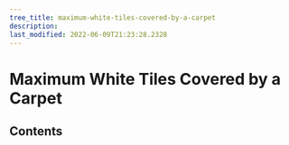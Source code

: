 ```yaml
---
tree_title: maximum-white-tiles-covered-by-a-carpet
description: 
last_modified: 2022-06-09T21:23:28.2328
---
```


# Maximum White Tiles Covered by a Carpet

## Contents
